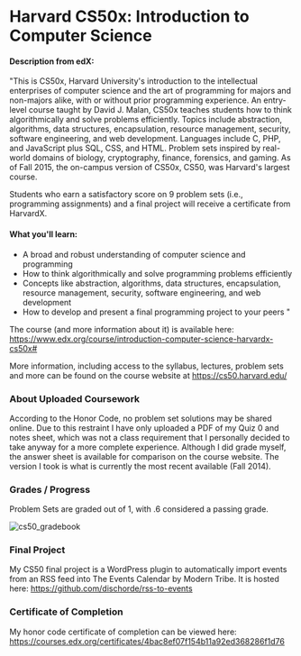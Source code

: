 

# Harvard CS50x: Introduction to Computer Science

#### Description from edX: 
"This is CS50x, Harvard University's introduction to the intellectual enterprises of computer science and the art of programming for majors and non-majors alike, with or without prior programming experience. An entry-level course taught by David J. Malan, CS50x teaches students how to think algorithmically and solve problems efficiently. Topics include abstraction, algorithms, data structures, encapsulation, resource management, security, software engineering, and web development. Languages include C, PHP, and JavaScript plus SQL, CSS, and HTML. Problem sets inspired by real-world domains of biology, cryptography, finance, forensics, and gaming. As of Fall 2015, the on-campus version of CS50x, CS50, was Harvard's largest course.

Students who earn a satisfactory score on 9 problem sets (i.e., programming assignments) and a final project will receive a certificate from HarvardX.  

#### What you'll learn:

- A broad and robust understanding of computer science and programming 
- How to think algorithmically and solve programming problems efficiently 
- Concepts like abstraction, algorithms, data structures, encapsulation, resource management, security, software engineering, and web development
- How to develop and present a final programming project to your peers " 

The course (and more information about it) is available here: 
https://www.edx.org/course/introduction-computer-science-harvardx-cs50x#
 
More information, including access to the syllabus, lectures, problem sets and more can be found on the course website at https://cs50.harvard.edu/


### About Uploaded Coursework

According to the Honor Code, no problem set solutions may be shared online. Due to this restraint I have only uploaded a PDF of my Quiz 0 and notes sheet, which was not a class requirement that I personally decided to take anyway for a more complete experience. Although I did grade myself, the answer sheet is available for comparison on the course website. The version I took is what is currently the most recent available (Fall 2014). 

### Grades / Progress
Problem Sets are graded out of 1, with .6 considered a passing grade. 

![cs50_gradebook](https://cloud.githubusercontent.com/assets/18646575/15796154/19ee9cd2-29ae-11e6-9f6d-d6ac8c248e09.png)

### Final Project
My CS50 final project is a WordPress plugin to automatically import events from an RSS feed into The Events Calendar by Modern Tribe. It is hosted here: https://github.com/dischorde/rss-to-events 

### Certificate of Completion

My honor code certificate of completion can be viewed here: 
https://courses.edx.org/certificates/4bac8ef07f154b11a92ed368286f1d76